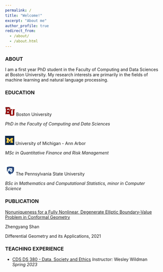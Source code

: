 ```yaml
---
permalink: /
title: "Welcome!"
excerpt: "About me"
author_profile: true
redirect_from: 
  - /about/
  - /about.html
---
```



### ABOUT 

I am a first year PhD student in the Faculty of Computing and Data Sciences at Boston University. My research interests are primarily in the fields of machine learning and natural language processing.

### EDUCATION

<br/><img src='/images/bu.png'>     Boston University

*PhD in the Faculty of Computing and Data Sciences*

<br/><img src='/images/UM.png'>     University of Michigan - Ann Arbor

*MSc in Quantitative Finance and Risk Management*

<br/><img src='/images/psu.png'>The Pennsylvania State University

*BSc in Mathematics and Computational Statistics, minor in Computer Science*

### PUBLICATION

[Nonuniqueness for a Fully Nonlinear, Degenerate Elliptic Boundary-Value Problem in Conformal Geometry](https://doi.org/10.1016/j.difgeo.2020.101688)

Zhengyang Shan

Differential Geometry and its Applications, 2021

### TEACHING EXPERIENCE
* [CDS DS 380 - Data, Society and Ethics](https://www.bu.edu/academics/cds/courses/cds-ds-380/) *Instructor:* Wesley Wildman *Spring 2023*
